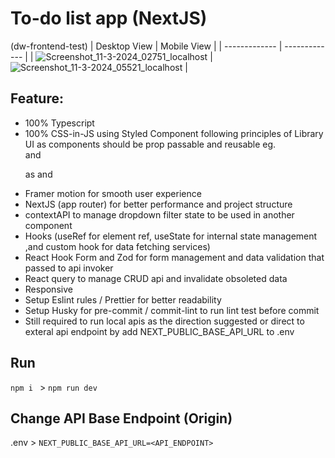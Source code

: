 # To-do list app (NextJS)
(dw-frontend-test)
| Desktop View  | Mobile View |
| ------------- | ------------- |
| ![Screenshot_11-3-2024_02751_localhost](https://github.com/devvianto605/dw-frontend-test/assets/101519510/8175f498-b693-4e3e-b92d-d208ab916636) | ![Screenshot_11-3-2024_05521_localhost](https://github.com/devvianto605/dw-frontend-test/assets/101519510/9610ef53-7cc9-4709-bda6-51b963224bdc) |

## Feature:
- 100% Typescript
- 100% CSS-in-JS using Styled Component following principles of Library UI as components should be prop passable and reusable eg. <div> and <p> as <Box> and <Text>
- Framer motion for smooth user experience 
- NextJS (app router) for better performance and project structure
- contextAPI to manage dropdown filter state to be used in another component
- Hooks (useRef for element ref, useState for internal state management ,and custom hook for data fetching services)
- React Hook Form and Zod for form management and data validation that passed to api invoker
- React query to manage CRUD api and invalidate obsoleted data
- Responsive
- Setup Eslint rules / Prettier for better readability
- Setup Husky for pre-commit / commit-lint to run lint test before commit
- Still required to run local apis as the direction suggested or direct to exteral api endpoint by add NEXT_PUBLIC_BASE_API_URL to .env

## Run
```npm i ``` >
``` npm run dev ```

## Change API Base Endpoint (Origin)
.env > ```NEXT_PUBLIC_BASE_API_URL=<API_ENDPOINT>```

